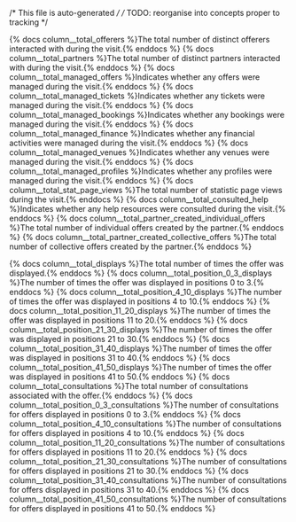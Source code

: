 /* This file is auto-generated */
/* TODO: reorganise into concepts proper to tracking */

{% docs column__total_offerers %}The total number of distinct offerers interacted with during the visit.{% enddocs %}
{% docs column__total_partners %}The total number of distinct partners interacted with during the visit.{% enddocs %}
{% docs column__total_managed_offers %}Indicates whether any offers were managed during the visit.{% enddocs %}
{% docs column__total_managed_tickets %}Indicates whether any tickets were managed during the visit.{% enddocs %}
{% docs column__total_managed_bookings %}Indicates whether any bookings were managed during the visit.{% enddocs %}
{% docs column__total_managed_finance %}Indicates whether any financial activities were managed during the visit.{% enddocs %}
{% docs column__total_managed_venues %}Indicates whether any venues were managed during the visit.{% enddocs %}
{% docs column__total_managed_profiles %}Indicates whether any profiles were managed during the visit.{% enddocs %}
{% docs column__total_stat_page_views %}The total number of statistic page views during the visit.{% enddocs %}
{% docs column__total_consulted_help %}Indicates whether any help resources were consulted during the visit.{% enddocs %}
{% docs column__total_partner_created_individual_offers %}The total number of individual offers created by the partner.{% enddocs %}
{% docs column__total_partner_created_collective_offers %}The total number of collective offers created by the partner.{% enddocs %}


{% docs column__total_displays %}The total number of times the offer was displayed.{% enddocs %}
{% docs column__total_position_0_3_displays %}The number of times the offer was displayed in positions 0 to 3.{% enddocs %}
{% docs column__total_position_4_10_displays %}The number of times the offer was displayed in positions 4 to 10.{% enddocs %}
{% docs column__total_position_11_20_displays %}The number of times the offer was displayed in positions 11 to 20.{% enddocs %}
{% docs column__total_position_21_30_displays %}The number of times the offer was displayed in positions 21 to 30.{% enddocs %}
{% docs column__total_position_31_40_displays %}The number of times the offer was displayed in positions 31 to 40.{% enddocs %}
{% docs column__total_position_41_50_displays %}The number of times the offer was displayed in positions 41 to 50.{% enddocs %}
{% docs column__total_consultations %}The total number of consultations associated with the offer.{% enddocs %}
{% docs column__total_position_0_3_consultations %}The number of consultations for offers displayed in positions 0 to 3.{% enddocs %}
{% docs column__total_position_4_10_consultations %}The number of consultations for offers displayed in positions 4 to 10.{% enddocs %}
{% docs column__total_position_11_20_consultations %}The number of consultations for offers displayed in positions 11 to 20.{% enddocs %}
{% docs column__total_position_21_30_consultations %}The number of consultations for offers displayed in positions 21 to 30.{% enddocs %}
{% docs column__total_position_31_40_consultations %}The number of consultations for offers displayed in positions 31 to 40.{% enddocs %}
{% docs column__total_position_41_50_consultations %}The number of consultations for offers displayed in positions 41 to 50.{% enddocs %}
